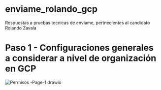 # enviame_rolando_gcp
Respuestas a pruebas tecnicas de enviame, pertnecientes al candidato Rolando Zavala

# Paso 1 - Configuraciones generales a considerar a nivel de organización en GCP
![Permisos -Page-1 drawio](https://user-images.githubusercontent.com/60764952/170063067-a439549b-d645-43a9-b36f-39f8fbada8a0.png)

